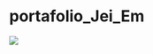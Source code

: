 # portafolio_Jei_Em

<p>
<img style="text-align:center"; src="https://i.postimg.cc/sXpwzxZ6/mi-avatar.png" >
<p>
